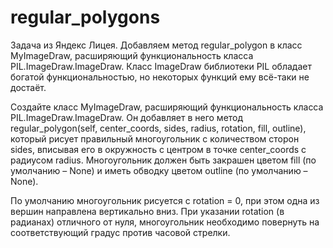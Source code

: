 # regular_polygons
Задача из Яндекс Лицея. Добавляем метод regular_polygon в класс MyImageDraw, расширяющий функциональность класса PIL.ImageDraw.ImageDraw.
Класс ImageDraw библиотеки PIL обладает богатой функциональностью, но некоторых функций ему всё-таки не достаёт.

Создайте класс MyImageDraw, расширяющий функциональность класса PIL.ImageDraw.ImageDraw.
Он добавляет в него метод regular_polygon(self, center_coords, sides, radius, rotation, fill, outline), который рисует правильный многоугольник с количеством сторон sides, вписывая его в окружность с центром в точке center_coords с радиусом radius.
Многоугольник должен быть закрашен цветом fill (по умолчанию – None) и иметь обводку цветом outline (по умолчанию – None).

По умолчанию многоугольник рисуется с rotation = 0, при этом одна из вершин направлена вертикально вниз.
При указании rotation (в радианах) отличного от нуля, многоугольник необходимо повернуть на соответствующий градус против часовой стрелки.
